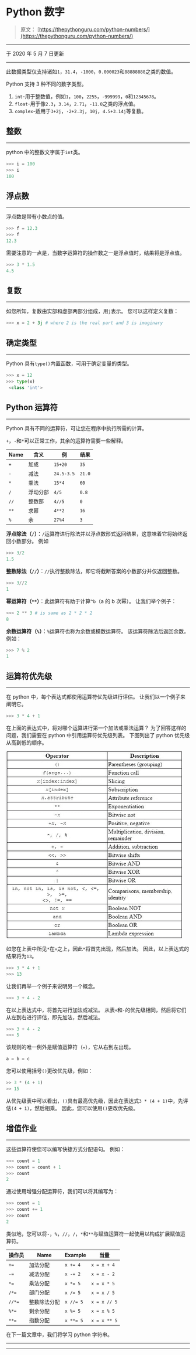 # Python 数字

> 原文： [https://thepythonguru.com/python-numbers/](https://thepythonguru.com/python-numbers/)

* * *

于 2020 年 5 月 7 日更新

* * *

此数据类型仅支持诸如`1`，`31.4`，`-1000`，`0.000023`和`88888888`之类的数值。

Python 支持 3 种不同的数字类型。

1.  `int`-用于整数值，例如`1`，`100`，`2255`，`-999999`，`0`和`12345678`。
2.  `float`-用于像`2.3`，`3.14`，`2.71`，`-11.0`之类的浮点值。
3.  `complex`-适用于`3+2j`，`-2+2.3j`，`10j`，`4.5+3.14j`等复数。

## 整数

* * *

python 中的整数文字属于`int`类。

```py
>>> i = 100
>>> i
100

```

## 浮点数

* * *

浮点数是带有小数点的值。

```py
>>> f = 12.3
>>> f
12.3

```

需要注意的一点是，当数字运算符的操作数之一是浮点值时，结果将是浮点值。

```py
>>> 3 * 1.5
4.5

```

## 复数

* * *

如您所知，复数由实部和虚部两部分组成，用`j`表示。 您可以这样定义复数：

```py
>>> x = 2 + 3j # where 2 is the real part and 3 is imaginary

```

## 确定类型

* * *

Python 具有`type()`内置函数，可用于确定变量的类型。

```py
>>> x = 12
>>> type(x)
 <class 'int'>

```

## Python 运算符

* * *

Python 具有不同的运算符，可让您在程序中执行所需的计算。

`+`，`-`和`*`可以正常工作，其余的运算符需要一些解释。

| Name | 含义 | 例 | 结果 |
| --- | --- | --- | --- |
| `+` | 加成 | `15+20` | `35` |
| `-` | 减法 | `24.5-3.5` | `21.0` |
| `*` | 乘法 | `15*4` | `60` |
| `/` | 浮动分部 | `4/5` | `0.8` |
| `//` | 整数部 | `4//5` | `0` |
| `**` | 求幂 | `4**2` | `16` |
| `%` | 余 | `27%4` | `3` |

**浮点除法（`/`）**：`/`运算符进行除法并以浮点数形式返回结果，这意味着它将始终返回小数部分。 例如

```py
>>> 3/2 
1.5

```

**整数除法（`//`）**：`//`执行整数除法，即它将截断答案的小数部分并仅返回整数。

```py
>>> 3//2 
1

```

**幂运算符（`**`）**：此运算符有助于计算`^b`（a 的 b 次幂）。 让我们举个例子：

```py
>>> 2 ** 3 # is same as 2 * 2 * 2
8
```

**余数运算符（`%`）**：`%`运算符也称为余数或模数运算符。 该运算符除法后返回余数。 例如：

```py
>>> 7 % 2
1

```

## 运算符优先级

* * *

在 python 中，每个表达式都使用运算符优先级进行评估。 让我们以一个例子来阐明它。

```py
>>> 3 * 4 + 1

```

在上面的表达式中，将对哪个运算进行第一个加法或乘法运算？ 为了回答这样的问题，我们需要在 python 中引用运算符优先级列表。 下图列出了 python 优先级从高到低的顺序。

![python-operator-precedence1.jpg](img/1bd07b9ee86ea977adf3c113fe0e0939.png)

如您在上表中所见`*`在`+`之上，因此`*`将首先出现，然后加法。 因此，以上表达式的结果将为`13`。

```py
>>> 3 * 4 + 1
>>> 13

```

让我们再举一个例子来说明另一个概念。

```py
>>> 3 + 4 - 2

```

在以上表达式中，将首先进行加法或减法。 从表`+`和`-`的优先级相同，然后将它们从左到右进行评估，即先加法，然后减法。

```py
>>> 3 + 4 - 2
>>> 5

```

该规则的唯一例外是赋值运算符（`=`），它从右到左出现。

```py
a = b = c

```

您可以使用括号`()`更改优先级，例如：

```py
>> 3 * (4 + 1)
>> 15

```

从优先级表中可以看出，`()`具有最高优先级，因此在表达式`3 * (4 + 1)`中，先评估`(4 + 1)`，然后相乘。 因此，您可以使用`()`更改优先级。

## 增值作业

* * *

这些运算符使您可以编写快捷方式分配语句。 例如：

```py
>>> count = 1
>>> count = count + 1
>>> count
2

```

通过使用增强分配运算符，我们可以将其编写为：

```py
>>> count = 1
>>> count += 1
>>> count
2

```

类似地，您可以将`-`，`%`，`//`，`/`，`*`和`**`与赋值运算符一起使用以构成扩展赋值运算符。

| 操作员 | Name | Example | 当量 |
| --- | --- | --- | --- |
| `+=` | 加法分配 | `x += 4` | `x = x + 4` |
| `-=` | 减法分配 | `x -= 2` | `x = x - 2` |
| `*=` | 乘法分配 | `x *= 5` | `x = x * 5` |
| `/*=` | 部门分配 | `x /= 5` | `x = x / 5` |
| `//*=` | 整数除法分配 | `x //= 5` | `x = x // 5` |
| `%*=` | 剩余分配 | `x %= 5` | `x = x % 5` |
| `**=` | 指数分配 | `x **= 5` | `x = x ** 5` |

在下一篇文章中，我们将学习 python 字符串。

* * *

* * *